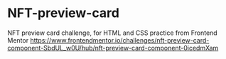 # NFT-preview-card
NFT preview card challenge, for HTML and CSS practice from Frontend Mentor https://www.frontendmentor.io/challenges/nft-preview-card-component-SbdUL_w0U/hub/nft-preview-card-component-0icedmXam
